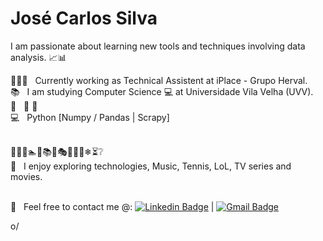 # José Carlos Silva

<!--
**joscarlossr/joscarlossr** is a ✨ _special_ ✨ repository because its `README.md` (this file) appears on your GitHub profile.

Here are some ideas to get you started:

- 🔭 Currently studying Computer Science at Universidade Vila Velha.
- 🌱 Foco meus estudos em Machine Learning e Desenvolvimento.
- 👯 I’m looking to collaborate on ...
- 🤔 I’m looking for help with ...
- 💬 Ask me about ...
- 📫 How to reach me: ...
- 😄 Pronouns: ...
- ⚡ Fun fact: ...
-->
I am passionate about learning new tools and techniques involving data analysis.  :chart_with_upwards_trend::bar_chart:

:mag_right::battery::calling:  &nbsp; Currently working as Technical Assistent at iPlace - Grupo Herval.
<br/> :books: &nbsp; I am studying Computer Science :computer: at Universidade Vila Velha (UVV).
<br/> :pushpin: &nbsp; ​&#129504;
​🔌​
<br/> :computer: &nbsp; Python [Numpy / Pandas | Scrapy]

<br/> 🎻💡🎨🏊🎾📚🚿🎭⛺💀🌀❄⏳❔
<br/> 💬  &nbsp; I enjoy exploring technologies, Music, Tennis, LoL, TV series and movies.

<br/> :email: &nbsp; Feel free to contact me @: [![Linkedin Badge](https://img.shields.io/badge/-JCarlosSilva-blue?style=flat-square&logo=Linkedin&logoColor=white&link=https://www.linkedin.com/in/j-carlos-silva/?locale=en_US)](https://www.linkedin.com/in/j-carlos-silva/?locale=en_US) 
| 
[![Gmail Badge](https://img.shields.io/badge/-joscarlossr@gmail.com-c14438?style=flat-square&logo=Gmail&logoColor=white&link=mailto:joscarlossr@gmail.com)](mailto:joscarlossr@gmail.com)
<br/> 

 o/
